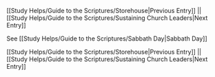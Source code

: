 [[Study Helps/Guide to the Scriptures/Storehouse|Previous Entry]]  ||  [[Study Helps/Guide to the Scriptures/Sustaining Church Leaders|Next Entry]]

 See [[Study Helps/Guide to the Scriptures/Sabbath Day|Sabbath Day]]

[[Study Helps/Guide to the Scriptures/Storehouse|Previous Entry]]  ||  [[Study Helps/Guide to the Scriptures/Sustaining Church Leaders|Next Entry]]